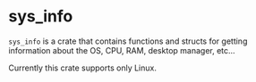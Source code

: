 # sys_info

`sys_info` is a crate that contains functions and structs for getting information about the OS,
CPU, RAM, desktop manager, etc...

Currently this crate supports only Linux.
